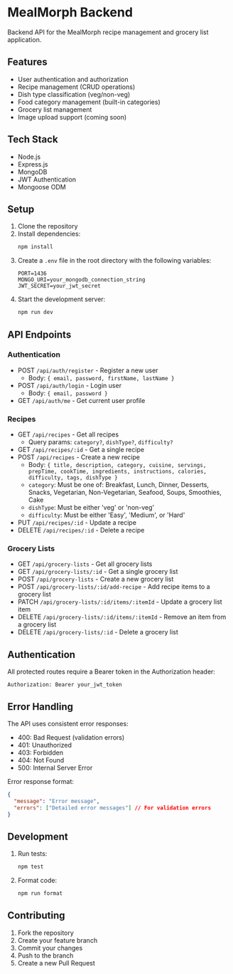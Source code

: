# MealMorph Backend

Backend API for the MealMorph recipe management and grocery list application.

## Features

- User authentication and authorization
- Recipe management (CRUD operations)
- Dish type classification (veg/non-veg)
- Food category management (built-in categories)
- Grocery list management
- Image upload support (coming soon)

## Tech Stack

- Node.js
- Express.js
- MongoDB
- JWT Authentication
- Mongoose ODM

## Setup

1. Clone the repository
2. Install dependencies:
   ```bash
   npm install
   ```
3. Create a `.env` file in the root directory with the following variables:
   ```
   PORT=1436
   MONGO_URI=your_mongodb_connection_string
   JWT_SECRET=your_jwt_secret
   ```
4. Start the development server:
   ```bash
   npm run dev
   ```

## API Endpoints

### Authentication

- POST `/api/auth/register` - Register a new user
  - Body: `{ email, password, firstName, lastName }`
- POST `/api/auth/login` - Login user
  - Body: `{ email, password }`
- GET `/api/auth/me` - Get current user profile

### Recipes

- GET `/api/recipes` - Get all recipes
  - Query params: `category?`, `dishType?`, `difficulty?`
- GET `/api/recipes/:id` - Get a single recipe
- POST `/api/recipes` - Create a new recipe
  - Body: `{ title, description, category, cuisine, servings, prepTime, cookTime, ingredients, instructions, calories, difficulty, tags, dishType }`
  - `category`: Must be one of: Breakfast, Lunch, Dinner, Desserts, Snacks, Vegetarian, Non-Vegetarian, Seafood, Soups, Smoothies, Cake
  - `dishType`: Must be either 'veg' or 'non-veg'
  - `difficulty`: Must be either 'Easy', 'Medium', or 'Hard'
- PUT `/api/recipes/:id` - Update a recipe
- DELETE `/api/recipes/:id` - Delete a recipe

### Grocery Lists

- GET `/api/grocery-lists` - Get all grocery lists
- GET `/api/grocery-lists/:id` - Get a single grocery list
- POST `/api/grocery-lists` - Create a new grocery list
- POST `/api/grocery-lists/:id/add-recipe` - Add recipe items to a grocery list
- PATCH `/api/grocery-lists/:id/items/:itemId` - Update a grocery list item
- DELETE `/api/grocery-lists/:id/items/:itemId` - Remove an item from a grocery list
- DELETE `/api/grocery-lists/:id` - Delete a grocery list

## Authentication

All protected routes require a Bearer token in the Authorization header:
```
Authorization: Bearer your_jwt_token
```

## Error Handling

The API uses consistent error responses:

- 400: Bad Request (validation errors)
- 401: Unauthorized
- 403: Forbidden
- 404: Not Found
- 500: Internal Server Error

Error response format:
```json
{
  "message": "Error message",
  "errors": ["Detailed error messages"] // For validation errors
}
```

## Development

1. Run tests:
   ```bash
   npm test
   ```
2. Format code:
   ```bash
   npm run format
   ```

## Contributing

1. Fork the repository
2. Create your feature branch
3. Commit your changes
4. Push to the branch
5. Create a new Pull Request 